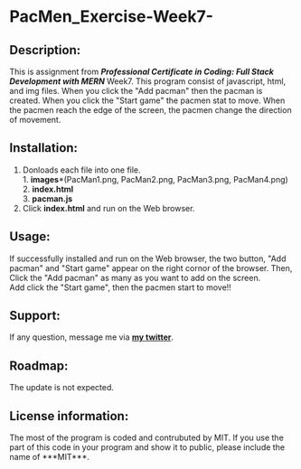 # PacMen_Exercise-Week7-

## Description:
  This is assignment from ***Professional Certificate in Coding: Full Stack Development with MERN*** Week7.
  This program consist of javascript, html, and img files.
  When you click the "Add pacman" then the pacman is created. When you click the "Start game" the pacmen stat to move.
  When the pacmen reach the edge of the screen, the pacmen change the direction of movement.

## Installation:
  1. Donloads each file into one file. <br>
    1. **images***(PacMan1.png, PacMan2.png, PacMan3.png, PacMan4.png) <br>
    2. **index.html** <br>
    3. **pacman.js** <br>
  2. Click **index.html** and run on the Web browser.
  
## Usage:
  <p>If successfully installed and run on the Web browser, the two button, "Add pacman" and "Start game" appear on the right cornor of the browser. 
  Then, Click the "Add pacman" as many as you want to add on the screen. <br>
  Add click the "Start game", then the pacmen start to move!!</p>
  
## Support:
  If any question, message me via **[my twitter](https://twitter.com/Kojiro38895598)**.
  
## Roadmap:
  The update is not expected.
  
## License information: 
  <p>The most of the program is coded and contrubuted by MIT. If you use the part of this code in your program and show it to public, please include the name of ***MIT***.</p>
